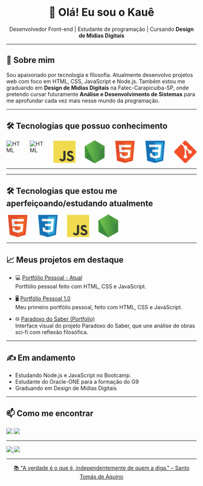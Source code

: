 <h1 align="center">👋 Olá! Eu sou o Kauê</h1>

<p align="center">
  Desenvolvedor Front-end | Estudante de programação | Cursando <strong>Design de Midias Digitais</strong>
</p>

---

## 🚀 Sobre mim

Sou apaixonado por tecnologia e filosofia. Atualmente desenvolvo projetos web com foco em HTML, CSS, JavaScript e Node.js. Também estou me graduando em **Design de Midias Digitais** na Fatec-Carapicuiba-SP, onde pretendo cursar futuramente **Análise e Desenvolvimento de Sistemas** para me aprofundar cada vez mais nesse mundo da programação.

---

## 🛠️ Tecnologias que possuo conhecimento

<div style="display: flex; gap: 20px;">
  
  <img src="https://cdn.jsdelivr.net/gh/devicons/devicon@latest/icons/python/python-original.svg" alt="HTML" width="60" />
  <img src="https://cdn.jsdelivr.net/gh/devicons/devicon@latest/icons/java/java-original.svg" alt="HTML" width="60" />
  <img src="https://raw.githubusercontent.com/devicons/devicon/master/icons/javascript/javascript-original.svg" alt="JavaScript" width="60"/>
  <img src="https://raw.githubusercontent.com/devicons/devicon/master/icons/nodejs/nodejs-original.svg" alt="Node.js" width="60"/>
  <img src="https://raw.githubusercontent.com/devicons/devicon/master/icons/html5/html5-original.svg" alt="HTML" width="60"/>
  <img src="https://raw.githubusercontent.com/devicons/devicon/master/icons/css3/css3-original.svg" alt="CSS" width="60"/>
  <img src="https://raw.githubusercontent.com/devicons/devicon/master/icons/git/git-original.svg" alt="Git" width="60"/>
</div>

---
---

## 🛠️ Tecnologias que estou me aperfeiçoando/estudando atualmente

<div style="display: flex; gap: 20px;">
  <img src="https://raw.githubusercontent.com/devicons/devicon/master/icons/html5/html5-original.svg" alt="HTML" width="60"/>
  <img src="https://raw.githubusercontent.com/devicons/devicon/master/icons/css3/css3-original.svg" alt="CSS" width="60"/>
  <img src="https://raw.githubusercontent.com/devicons/devicon/master/icons/javascript/javascript-original.svg" alt="JavaScript" width="60"/>
  <img src="https://raw.githubusercontent.com/devicons/devicon/master/icons/nodejs/nodejs-original.svg" alt="Node.js" width="60"/>
</div>

---

## 📈 Meus projetos em destaque

- 💻 [Portfólio Pessoal - Atual](https://kauesiqueira54.github.io/Portfolio/#projetos)  
  Portfólio pessoal feito com HTML, CSS e JavaScript.
  
- 🖥️ [Portfólio Pessoal 1.0](https://kauesiqueira54.github.io/Portfolio1.0/)  
  Meu primeiro portfólio pessoal, feito com HTML, CSS e JavaScript.

- 🌐 [Paradoxo do Saber (Portfolio)](https://github.com/KaueSiqueira54/Paradoxo-do-Saber)  
  Interface visual do projeto Paradoxo do Saber, que une análise de obras sci-fi com reflexão filosófica.
---

## ✍️ Em andamento

- Estudando Node.js e JavaScript no Bootcamp.
- Estudante do Oracle-ONE para a formação do G9
- Graduando em Design de Midias Digitais

---

## 📫 Como me encontrar

<div>
<a href="https://instagram.com/siqueira_dev54" target="_blank"><img loading="lazy" src="https://img.shields.io/badge/-Instagram-%23E4405F?style=for-the-badge&logo=instagram&logoColor=white" target="_blank"></a>
<a href="https://www.linkedin.com/in/kauesiqueiradev" target="_blank"><img loading="lazy" src="https://img.shields.io/badge/-LinkedIn-%230077B5?style=for-the-badge&logo=linkedin&logoColor=white" target="_blank"></a>   
</div>

---

<div>
<a href="https://github.com/KaueSiqueira54">
<img loading="lazy" height="180em" src="https://github-readme-stats.vercel.app/api/top-langs/?username=KaueSiqueira54&layout=compact&langs_count=7&theme=dracula"/>
<img loading="lazy" height="180em" src="https://github-readme-stats.vercel.app/api?username=KaueSiqueira54&show_icons=true&theme=dracula&include_all_commits=true&count_private=true"/>
</div>

---

<p align="center">
  📚 "A verdade é o que é, independentemente de quem a diga." – Santo Tomás de Aquino
</p>


